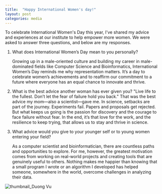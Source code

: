 ```yaml
---
title:  "Happy International Women's day!"
layout: post
categories: media
---
```


To celebrate International Women's Day this year, I've shared my advice and experiences at our institute to help empower more women.
We were asked to answer three questions, and below are my responses. 

1.	What does International Women’s Day mean to you personally?

  	Growing up in a male-oriented culture and building my career in male-dominated fields like Computer Science and Bioinformatics, International Women’s Day reminds me why representation matters. It’s a day to celebrate women’s achievements and to reaffirm our commitment to a future where everyone has an equal chance to innovate and thrive.

2.	What is the best advice another woman has ever given you?
  "Live life to the fullest. Don’t let the fear of failure hold you back."
That was the best advice my mom—also a scientist—gave me. In science, setbacks are part of the journey. Experiments fail. Papers and proposals get rejected. But what keeps us going is the passion for discovery and the courage to face failure without fear. In the end, it’s that love for the work, and the resilience to keep trying, that allows us to stay and thrive in science.

4.	What advice would you give to your younger self or to young women entering your field?

    As a computer scientist and bioinformatician, there are countless paths and opportunities to explore. For me, however, the greatest motivation comes from working on real-world projects and creating tools that are genuinely useful to others. Nothing makes me happier than knowing that a small program I wrote or an algorithm I developed has helped someone, somewhere in the world, overcome challenges in analyzing their data.

![thumbnail_Duong Vu](https://github.com/user-attachments/assets/b0060710-b09b-47d6-917a-e34b08cff06b)
